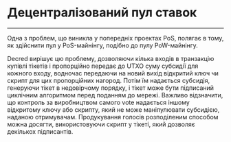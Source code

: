# Децентралізований пул ставок 

---

Одна з проблем, що виникла у попередніх проектах PoS, полягає в тому, як здійснити пул у PoS-майнінгу, подібно до пулу PoW-майнінгу.

Decred вирішує цю проблему, дозволяючи кілька входів в транзакцію купівлі тікетів і пропорційно передає до UTXO суму субсидії для кожного входу, водночас передаючи на новий вихід відкритий ключ чи скрипт для цих пропорційних нагород. Потім їм надається субсидія, генеруючи тікет в недовірчому порядку, і тікет може бути підписаний циклічним алгоритмом перед поданням до мережі. Важливо відзначити, що контроль за виробництвом самого vote надається іншому відкритому ключу або скрипту, який не може маніпулювати субсидією, наданою отримувачам. Продукування голосів розподіленим способом можна досягти, використовуючи скрипт у тікеті, який дозволяє декількох підписантів.
